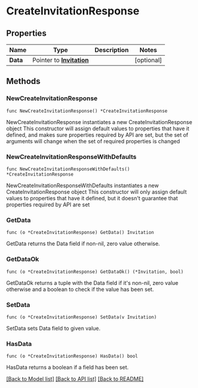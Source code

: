 # CreateInvitationResponse

## Properties

Name | Type | Description | Notes
------------ | ------------- | ------------- | -------------
**Data** | Pointer to [**Invitation**](Invitation.md) |  | [optional]

## Methods

### NewCreateInvitationResponse

`func NewCreateInvitationResponse() *CreateInvitationResponse`

NewCreateInvitationResponse instantiates a new CreateInvitationResponse object
This constructor will assign default values to properties that have it defined,
and makes sure properties required by API are set, but the set of arguments
will change when the set of required properties is changed

### NewCreateInvitationResponseWithDefaults

`func NewCreateInvitationResponseWithDefaults() *CreateInvitationResponse`

NewCreateInvitationResponseWithDefaults instantiates a new CreateInvitationResponse object
This constructor will only assign default values to properties that have it defined,
but it doesn't guarantee that properties required by API are set

### GetData

`func (o *CreateInvitationResponse) GetData() Invitation`

GetData returns the Data field if non-nil, zero value otherwise.

### GetDataOk

`func (o *CreateInvitationResponse) GetDataOk() (*Invitation, bool)`

GetDataOk returns a tuple with the Data field if it's non-nil, zero value otherwise
and a boolean to check if the value has been set.

### SetData

`func (o *CreateInvitationResponse) SetData(v Invitation)`

SetData sets Data field to given value.

### HasData

`func (o *CreateInvitationResponse) HasData() bool`

HasData returns a boolean if a field has been set.


[[Back to Model list]](../README.md#documentation-for-models) [[Back to API list]](../README.md#documentation-for-api-endpoints) [[Back to README]](../README.md)
